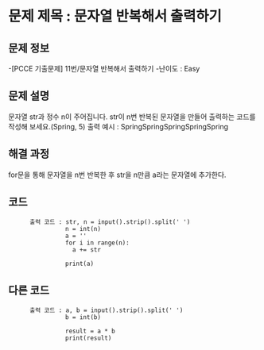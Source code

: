 # 문제 제목 : 문자열 반복해서 출력하기

## 문제 정보
-[PCCE 기출문제] 11번/문자열 반복해서 출력하기
-난이도 : Easy


## 문제 설명
문자열 str과 정수 n이 주어집니다.
str이 n번 반복된 문자열을 만들어 출력하는 코드를 작성해 보세요.(Spring, 5)
          출력 예시 : SpringSpringSpringSpringSpring


## 해결 과정
for문을 통해 문자열을 n번 반복한 후 str을 n만큼 a라는 문자열에 추가한다.

## 코드
          출력 코드 : str, n = input().strip().split(' ')
                    n = int(n)
                    a = ''
                    for i in range(n):
                      a += str

                    print(a)

## 다른 코드
          출력 코드 : a, b = input().strip().split(' ')
                    b = int(b)
                    
                    result = a * b
                    print(result)
